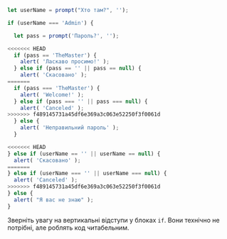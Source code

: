 

```js run demo
let userName = prompt("Хто там?", '');

if (userName === 'Admin') {

  let pass = prompt('Пароль?', '');

<<<<<<< HEAD
  if (pass == 'TheMaster') {
    alert( 'Ласкаво просимо!' );
  } else if (pass == '' || pass == null) {
    alert( 'Скасовано' );
=======
  if (pass === 'TheMaster') {
    alert( 'Welcome!' );
  } else if (pass === '' || pass === null) {
    alert( 'Canceled' );
>>>>>>> f489145731a45df6e369a3c063e52250f3f0061d
  } else {
    alert( 'Неправильний пароль' );
  }

<<<<<<< HEAD
} else if (userName == '' || userName == null) {
  alert( 'Скасовано' );
=======
} else if (userName === '' || userName === null) {
  alert( 'Canceled' );
>>>>>>> f489145731a45df6e369a3c063e52250f3f0061d
} else {
  alert( "Я вас не знаю" );
}
```

Зверніть увагу на вертикальні відступи у блоках `if`. Вони технічно не потрібні, але роблять код читабельним.

